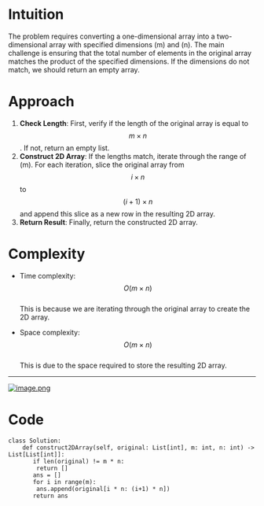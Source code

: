 
# Intuition
The problem requires converting a one-dimensional array into a two-dimensional array with specified dimensions \(m\) and \(n\). The main challenge is ensuring that the total number of elements in the original array matches the product of the specified dimensions. If the dimensions do not match, we should return an empty array.

# Approach
1. **Check Length**: First, verify if the length of the original array is equal to $$m \times n$$. If not, return an empty list.
2. **Construct 2D Array**: If the lengths match, iterate through the range of \(m\). For each iteration, slice the original array from $$i \times n$$ to $$ (i + 1) \times n $$ and append this slice as a new row in the resulting 2D array.
3. **Return Result**: Finally, return the constructed 2D array.

# Complexity
- Time complexity: $$O(m \times n)$$  
  This is because we are iterating through the original array to create the 2D array.

- Space complexity: $$O(m \times n)$$  
  This is due to the space required to store the resulting 2D array.
---
<a href = https://leetcode.com/problems/convert-1d-array-into-2d-array/submissions/1375085086/>![image.png](https://assets.leetcode.com/users/images/f689e6b4-ebb0-4cd0-aeca-2085755393c8_1725174050.6819518.png)
</a>

# Code
```python3 []
class Solution:
    def construct2DArray(self, original: List[int], m: int, n: int) -> List[List[int]]:
       if len(original) != m * n:
        return []
       ans = []
       for i in range(m):
        ans.append(original[i * n: (i+1) * n])
       return ans   


```
